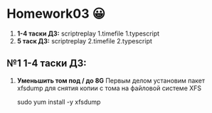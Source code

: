 # Homework03 :grinning:

1. **1-4 таски ДЗ:**
scriptreplay 1.timefile 1.typescript
1. **5 таск ДЗ:**
scriptreplay 2.timefile 2.typescript

## №1 1-4 таски ДЗ:
1. **Уменьшить том под / до 8G**
Первым делом установим пакет xfsdump для снятия копии с тома на файловой системе XFS

    sudo yum install -y xfsdump
    
